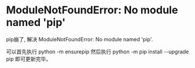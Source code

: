 # ModuleNotFoundError: No module named 'pip'

pip崩了, 解决 ModuleNotFoundError: No module named 'pip'.

可以首先执行  python -m ensurepip  然后执行 python -m pip install --upgrade pip  即可更新完毕。
